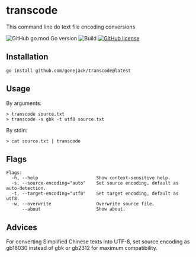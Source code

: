 # transcode
This command line do text file encoding conversions

![GitHub go.mod Go version](https://img.shields.io/github/go-mod/go-version/gonejack/transcode)
![Build](https://github.com/gonejack/transcode/actions/workflows/go.yml/badge.svg)
[![GitHub license](https://img.shields.io/github/license/gonejack/transcode.svg?color=blue)](LICENSE)

## Installation
```
go install github.com/gonejack/transcode@latest
```

## Usage

By arguments:
```
> transcode source.txt
> transcode -s gbk -t utf8 source.txt
```

By stdin:
```
> cat source.txt | transcode
```

## Flags
```
Flags:
  -h, --help                      Show context-sensitive help.
  -s, --source-encoding="auto"    Set source encoding, default as auto-detection.
  -t, --target-encoding="utf8"    Set target encoding, default as utf8.
  -w, --overwrite                 Overwrite source file.
      --about                     Show about.
```

## Advices
For converting Simplified Chinese texts into UTF-8, set source encoding as gb18030 instead of gbk or gb2312 for maximum compatibility.

